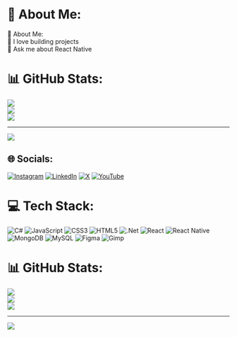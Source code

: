 # 💫 About Me:
💫 About Me:<br>🔭 I love building projects<br>💬 Ask me about React Native

# 📊 GitHub Stats:
![](https://github-readme-stats.vercel.app/api?username=jammmyhere&theme=dark&hide_border=false&include_all_commits=false&count_private=false)<br/>
![](https://github-readme-streak-stats.herokuapp.com/?user=jammmyhere&theme=dark&hide_border=false)<br/>
![](https://github-readme-stats.vercel.app/api/top-langs/?username=jammmyhere&theme=dark&hide_border=false&include_all_commits=false&count_private=false&layout=compact)

---
[![](https://visitcount.itsvg.in/api?id=jammmyhere&icon=0&color=0)](https://visitcount.itsvg.in)

<!-- Proudly created with GPRM ( https://gprm.itsvg.in ) -->
## 🌐 Socials:
[![Instagram](https://img.shields.io/badge/Instagram-%23E4405F.svg?logo=Instagram&logoColor=white)](https://instagram.com/jammmyhere) [![LinkedIn](https://img.shields.io/badge/LinkedIn-%230077B5.svg?logo=linkedin&logoColor=white)](https://linkedin.com/in/jammyhere) [![X](https://img.shields.io/badge/X-black.svg?logo=X&logoColor=white)](https://x.com/jammmyhere) [![YouTube](https://img.shields.io/badge/YouTube-%23FF0000.svg?logo=YouTube&logoColor=white)](https://youtube.com/@jammmaluuu) 

# 💻 Tech Stack:
![C#](https://img.shields.io/badge/c%23-%23239120.svg?style=for-the-badge&logo=csharp&logoColor=white) ![JavaScript](https://img.shields.io/badge/javascript-%23323330.svg?style=for-the-badge&logo=javascript&logoColor=%23F7DF1E) ![CSS3](https://img.shields.io/badge/css3-%231572B6.svg?style=for-the-badge&logo=css3&logoColor=white) ![HTML5](https://img.shields.io/badge/html5-%23E34F26.svg?style=for-the-badge&logo=html5&logoColor=white) ![.Net](https://img.shields.io/badge/.NET-5C2D91?style=for-the-badge&logo=.net&logoColor=white) ![React](https://img.shields.io/badge/react-%2320232a.svg?style=for-the-badge&logo=react&logoColor=%2361DAFB) ![React Native](https://img.shields.io/badge/react_native-%2320232a.svg?style=for-the-badge&logo=react&logoColor=%2361DAFB) ![MongoDB](https://img.shields.io/badge/MongoDB-%234ea94b.svg?style=for-the-badge&logo=mongodb&logoColor=white) ![MySQL](https://img.shields.io/badge/mysql-4479A1.svg?style=for-the-badge&logo=mysql&logoColor=white) ![Figma](https://img.shields.io/badge/figma-%23F24E1E.svg?style=for-the-badge&logo=figma&logoColor=white) ![Gimp](https://img.shields.io/badge/Gimp-657D8B?style=for-the-badge&logo=gimp&logoColor=FFFFFF)
# 📊 GitHub Stats:
![](https://github-readme-stats.vercel.app/api?username=jammmyhere&theme=dark&hide_border=false&include_all_commits=false&count_private=false)<br/>
![](https://github-readme-streak-stats.herokuapp.com/?user=jammmyhere&theme=dark&hide_border=false)<br/>
![](https://github-readme-stats.vercel.app/api/top-langs/?username=jammmyhere&theme=dark&hide_border=false&include_all_commits=false&count_private=false&layout=compact)

---
[![](https://visitcount.itsvg.in/api?id=jammmyhere&icon=0&color=0)](https://visitcount.itsvg.in)

<!-- Proudly created with GPRM ( https://gprm.itsvg.in ) -->
